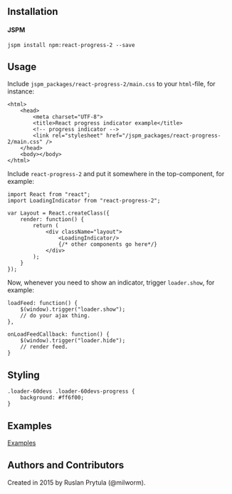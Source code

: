 ## Installation
#### JSPM
    jspm install npm:react-progress-2 --save


## Usage
Include `jspm_packages/react-progress-2/main.css` to your `html`-file, for instance:

    <html>
        <head>
            <meta charset="UTF-8">
            <title>React progress indicator example</title>
            <!-- progress indicator -->
            <link rel="stylesheet" href="/jspm_packages/react-progress-2/main.css" />
        </head>
        <body></body>
    </html>

Include `react-progress-2` and put it somewhere in the top-component, for example:

    import React from "react";
    import LoadingIndicator from "react-progress-2";

    var Layout = React.createClass({
        render: function() {
            return (
                <div className="layout">
                    <LoadingIndicator/>
                    {/* other components go here*/}
                </div>
            );
        }
    });

Now, whenever you need to show an indicator, trigger `loader.show`, for example:

    loadFeed: function() {
        $(window).trigger("loader.show");
        // do your ajax thing.
    },

    onLoadFeedCallback: function() {
        $(window).trigger("loader.hide");
        // render feed.
    }


## Styling


    .loader-60devs .loader-60devs-progress {
        background: #ff6f00;
    }

## Examples
[Examples](http://milworm.github.io/react-progress-2/example.html)

## Authors and Contributors
Created in 2015 by Ruslan Prytula (@milworm).